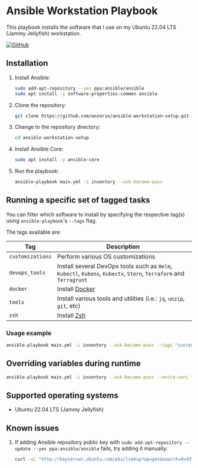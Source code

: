 # Ansible Workstation Playbook

This playbook installs the software that I use on my Ubuntu 22.04 LTS (Jammy Jellyfish) workstation.

[![GitHub](https://img.shields.io/github/license/wozorio/ansible-workstation-setup)](https://github.com/wozorio/ansible-workstation-setup/blob/master/LICENSE)

## Installation

1. Install Ansible:

   ```bash
   sudo add-apt-repository --yes ppa:ansible/ansible
   sudo apt install -y software-properties-common ansible
   ```

1. Clone the repository:

   ```bash
   git clone https://github.com/wozorio/ansible-workstation-setup.git
   ```

1. Change to the repository directory:

   ```bash
   cd ansible-workstation-setup
   ```

1. Install Ansible Core:

   ```bash
   sudo apt install -y ansible-core
   ```

1. Run the playbook:

   ```bash
   ansible-playbook main.yml -i inventory --ask-become-pass
   ```

## Running a specific set of tagged tasks

You can filter which software to install by specifying the respective tag(s) using `ansible-playbook`'s `--tags` flag.

The tags available are:

| Tag              | Description                                                                                                        |
| ---------------- | ------------------------------------------------------------------------------------------------------------------ |
| `customizations` | Perform various OS customizations                                                                                  |
| `devops_tools`   | Install several DevOps tools such as `Helm`, `Kubectl`, `Kubens`, `Kubectx`, `Stern`, `Terraform` and `Terragrunt` |
| `docker`         | Install [Docker](https://docs.docker.com/engine/install/ubuntu/)                                                   |
| `tools`          | Install various tools and utilities (i.e.: `jq`, `unzip`, `git`, etc)                                              |
| `zsh`            | Install [Zsh](https://www.zsh.org/)                                                                                |

### Usage example

```bash
ansible-playbook main.yml -i inventory --ask-become-pass --tags "customizations, docker"
```

## Overriding variables during runtime

```bash
ansible-playbook main.yml -i inventory --ask-become-pass --extra-vars "user=wozorio install_zsh=false"
```

## Supported operating systems

- Ubuntu 22.04 LTS (Jammy Jellyfish)

## Known issues

1. If adding Ansible repository public key with `sudo add-apt-repository --update --yes ppa:ansible/ansible` fails, try adding it manually:

   ```bash
   curl -sL "http://keyserver.ubuntu.com/pks/lookup?op=get&search=0x93C4A3FD7BB9C367" | sudo apt-key add`
   ```
